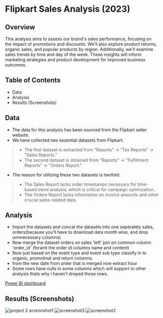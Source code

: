 # Flipkart Sales Analysis (2023)

## Overview

This analysis aims to assess our brand's sales performance, focusing on the impact of promotions and discounts. We'll also explore product returns, organic sales, and popular products by region. Additionally, we'll examine sales trends by time and day of the week. These insights will inform marketing strategies and product development for improved business outcomes.

## Table of Contents

- Data
- Analysis
- Results (Screenshots)

## Data

- The data for this analysis has been sourced from the Flipkart seller website.
- We have collected two essential datasets from Flipkart:
> - The first dataset is extracted from "Reports" -> "Tax Reports" -> "Sales Reports."
> - The second dataset is obtained from "Reports" -> "Fulfillment Reports" -> "Orders Report."
- The reason for utilizing these two datasets is twofold:
> - The Sales Report lacks order timestamps necessary for time-based trend analysis, which is critical for campaign optimization.
> - The Orders Report lacks information on invoice amounts and other crucial sales-related data.

## Analysis

- Import the datasets and concat the datasets into one seperately sales, orders(because you'll have to download data month wise, and drop unnnecessary columns)
- Now merge the dataset orders on sales 'left' join on common column 'order_id' (foramt the order id columns name and content)
- Now just based on the event type and event sub type classify in to organic, promotinal and return columns.
- from the new date from order that is merged now extract hour
- Some rows have nulls in some columns which will support in other analysis thats why i haven't droped those rows.

[Power Bi dashboard](https://app.powerbi.com/view?r=eyJrIjoiYzRiZjk5MzYtZGI0OC00MDkzLTk4MjMtODc4NTZlNDQ4MTMzIiwidCI6ImJmNDE4ZmE0LWM3NzQtNDViMS05YWZiLTM0NjgyNGVlYWZlMSIsImMiOjEwfQ%3D%3D)
## Results (Screenshots)
![project 2 scrennshot1](https://github.com/SanjaySArkasali/Flipkart-Sales-Analysis/assets/121194268/c4b12fdb-2f79-4ed6-b5de-9990bbd140c6)
![screenshot3](https://github.com/SanjaySArkasali/Flipkart-Sales-Analysis/assets/121194268/3d6c6962-ff05-4bce-b052-0ba7e7ffcd9e)
![screenshot2](https://github.com/SanjaySArkasali/Flipkart-Sales-Analysis/assets/121194268/0cb0cb5f-0b07-4078-82be-f2a8acdfe36f)

